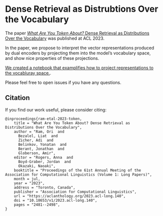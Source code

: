 # Dense Retrieval as Distrubtions Over the Vocabulary

The paper [*What Are You Token About?* Dense Retrieval as Distributions Over the Vocabulary](https://arxiv.org/abs/2212.10380) was published at ACL 2023.

In the paper, we propose to interpret the vector representations produced by dual encoders by projecting them into the model’s vocabulary space, and show nice properties of these projections.

[We created a notebook that examplifies how to project representations to the vocabluray space.](https://colab.research.google.com/drive/1GNwG7rUV2AgyDm7Na4r8dOZTrLYHFEkA?usp=sharing).

Please feel free to open issues if you have any questions.

## Citation

If you find our work useful, please consider citing:
```
@inproceedings{ram-etal-2023-token,
    title = "What Are You Token About? Dense Retrieval as Distributions Over the Vocabulary",
    author = "Ram, Ori  and
      Bezalel, Liat  and
      Zicher, Adi  and
      Belinkov, Yonatan  and
      Berant, Jonathan  and
      Globerson, Amir",
    editor = "Rogers, Anna  and
      Boyd-Graber, Jordan  and
      Okazaki, Naoaki",
    booktitle = "Proceedings of the 61st Annual Meeting of the Association for Computational Linguistics (Volume 1: Long Papers)",
    month = jul,
    year = "2023",
    address = "Toronto, Canada",
    publisher = "Association for Computational Linguistics",
    url = "https://aclanthology.org/2023.acl-long.140",
    doi = "10.18653/v1/2023.acl-long.140",
    pages = "2481--2498",
}
```


